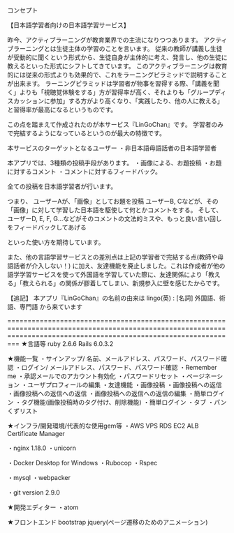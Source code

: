 コンセプト

【日本語学習者向けの日本語学習サービス】

昨今、アクティブラーニングが教育業界での主流になりつつあります。
アクティブラーニングとは生徒主体の学習のことを言います。
従来の教師が講義し生徒が受動的に聞くという形式から、生徒自身が主体的に考え、発言し、他の生徒に教えるといった形式にシフトしてきています。
このアクティブラーニングは教育的には従来の形式よりも効果的で、これをラーニングピラミッドで説明することが出来ます。
ラーニングピラミッドは学習者が物事を習得する際、「講義を聞く」よりも「視聴覚体験をする」方が習得率が高く、それよりも「グループディスカッションに参加」する方がより高くなり、「実践したり、他の人に教える」と習得率が最高になるというものです。

この点を踏まえて作成されたのが本サービス『LinGoChan』です。
学習者のみで完結するようになっているというのが最大の特徴です。

本サービスのターゲットとなるユーザー
・非日本語母語話者の日本語学習者

本アプリでは、3種類の投稿手段があります。
・画像による、お題投稿
・お題に対するコメント
・コメントに対するフィードバック。

全ての投稿を日本語学習者が行います。

つまり、
ユーザーAが、「画像」としてお題を投稿
ユーザーB, Cなどが、その「画像」に対して学習した日本語を駆使して何とかコメントをする。
そして、
ユーザーD, E, F, G…などがそのコメントの文法的ミスや、もっと良い言い回しをフィードバックしてあげる

といった使い方を期待しています。

また、他の言語学習サービスとの差別点は上記の学習者で完結する点(教師や母語話者が介入しない！)
に加え、友達機能を廃止しました。これは作成者が他の語学学習サービスを使って外国語を学習していた際に、友達関係により「教える」「教えられる」の関係が膠着してしまい、新規参入に壁を感じたからです。

【追記】
本アプリ『LinGoChan』の名前の由来は
lingo(英) :  [名詞] 外国語、術語、専門語
から来ています

=====================================================================================================================================================================
★言語等
ruby 2.6.6
Rails 6.0.3.2

★機能一覧
・サインアップ/ 名前、メールアドレス、パスワード、パスワード確認
・ログイン/ メールアドレス、パスワード、パスワード確認
・Remember me
・承認メールでのアカウント有効化
・パスワードリセット
・ページネーション
・ユーザプロフィールの編集
・友達機能
・画像投稿
・画像投稿への返信 
・画像投稿への返信への返信
・画像投稿への返信への返信の編集
・簡単ログイン
・タグ機能(画像投稿時のタグ付け、削除機能)
・簡単ログイン
・タブ
・パンくずリスト

★インフラ/開発環境/代表的な使用gem等
・AWS
VPS
RDS
EC2
ALB
Certificate Manager

・nginx 1.18.0
・unicorn

・Docker Desktop for Windows
・Rubocop
・Rspec


・mysql
・webpacker

・git version 2.9.0


★開発エディター
・atom

★フロントエンド
bootstrap
jquery(ページ遷移のためのアニメーション)



